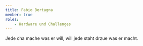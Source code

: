 ```yaml
---
title: Fabio Bertagna
member: true
roles:
    - Hardware und Challenges
---
```


Jede cha mache was er will, will jede staht drzue was er macht.